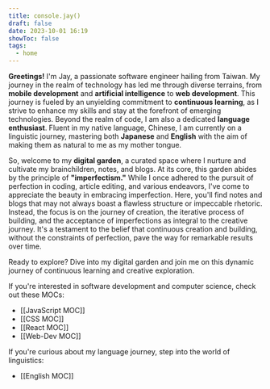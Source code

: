 ```yaml
---
title: console.jay()
draft: false
date: 2023-10-01 16:19
showToc: false
tags:
  - home
--- 
```


**Greetings!** I'm Jay, a passionate software engineer hailing from Taiwan. My journey in the realm of technology has led me through diverse terrains, from **mobile development** and **artificial intelligence** to **web development**. This journey is fueled by an unyielding commitment to **continuous learning**, as I strive to enhance my skills and stay at the forefront of emerging technologies. Beyond the realm of code, I am also a dedicated **language enthusiast**. Fluent in my native language, Chinese, I am currently on a linguistic journey, mastering both **Japanese** and **English** with the aim of making them as natural to me as my mother tongue.

So, welcome to my **digital garden**, a curated space where I nurture and cultivate my brainchildren, notes, and blogs. At its core, this garden abides by the principle of **"imperfectism."** While I once adhered to the pursuit of perfection in coding, article editing, and various endeavors, I've come to appreciate the beauty in embracing imperfection. Here, you'll find notes and blogs that may not always boast a flawless structure or impeccable rhetoric. Instead, the focus is on the journey of creation, the iterative process of building, and the acceptance of imperfections as integral to the creative journey. It's a testament to the belief that continuous creation and building, without the constraints of perfection, pave the way for remarkable results over time.

Ready to explore? Dive into my digital garden and join me on this dynamic journey of continuous learning and creative exploration.

If you're interested in software development and computer science, check out these MOCs:
- [[JavaScript MOC]]
- [[CSS MOC]]
- [[React MOC]]
- [[Web-Dev MOC]]

If you're curious about my language journey, step into the world of linguistics:
- [[English MOC]]